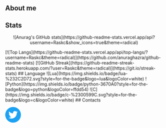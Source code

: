 
## About me

## Stats
<p align = "center">
![Anurag's GitHub stats](https://github-readme-stats.vercel.app/api?username=Raskc&show_icons=true&theme=radical) 
</p>
  [![Top Langs](https://github-readme-stats.vercel.app/api/top-langs/?username=Raskc&theme=radical)](https://github.com/anuraghazra/github-readme-stats)
                             [![GitHub Streak](https://github-readme-streak-stats.herokuapp.com/?user=Raskc&theme=radical)](https://git.io/streak-stats)
## Language
![Lua](https://img.shields.io/badge/lua-%232C2D72.svg?style=for-the-badge&logo=lua&logoColor=white)                                                                                 ![Python](https://img.shields.io/badge/python-3670A0?style=for-the-badge&logo=python&logoColor=ffdd54)                                                                             ![C](https://img.shields.io/badge/c-%2300599C.svg?style=for-the-badge&logo=c&logoColor=white)
## Contacts
<p align="left">
  <a href="https://twitter.com/Rask_Dev"><img alt="Twitter" height="50" width="50" src="assets/twitter.png"></a>
</p>
